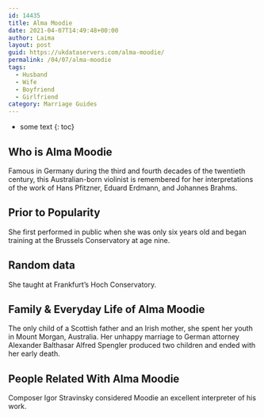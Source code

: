 ```yaml
---
id: 14435
title: Alma Moodie
date: 2021-04-07T14:49:48+00:00
author: Laima
layout: post
guid: https://ukdataservers.com/alma-moodie/
permalink: /04/07/alma-moodie
tags:
  - Husband
  - Wife
  - Boyfriend
  - Girlfriend
category: Marriage Guides
---
```


* some text
{: toc}


## Who is Alma Moodie
                  
                  
                  
Famous in Germany during the third and fourth decades of the twentieth century, this Australian-born violinist is remembered for her interpretations of the work of Hans Pfitzner, Eduard Erdmann, and Johannes Brahms.
                  
              
            
              
            
                
                
                
## Prior to Popularity
                  
                  
                  
She first performed in public when she was only six years old and began training at the Brussels Conservatory at age nine.
                  
              
            
              
            
                
                
                
## Random data
                  
                  
                  
She taught at Frankfurt&#8217;s Hoch Conservatory.
                  
              
            
              
            
                
                
                
## Family & Everyday Life of Alma Moodie
                  
                  
                  
The only child of a Scottish father and an Irish mother, she spent her youth in Mount Morgan, Australia. Her unhappy marriage to German attorney Alexander Balthasar Alfred Spengler produced two children and ended with her early death.
                  
              
            
              
            
                
                
                
## People Related With Alma Moodie
                  
                  
                  
Composer Igor Stravinsky considered Moodie an excellent interpreter of his work.
                  
              
            
              
            
                
              
            
              
              
            
            
              
            
          
          
          